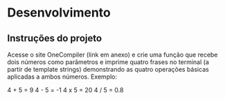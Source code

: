 # Desenvolvimento

## Instruções do projeto

Acesse o site OneCompiler (link em anexo) e crie uma função que recebe dois números como parâmetros e imprime quatro frases no terminal (a partir de template strings) demonstrando as quatro operações básicas aplicadas a ambos números. Exemplo:

4 + 5 = 9
4 - 5 = -1
4 x 5 = 20
4 / 5 = 0.8 
